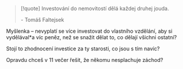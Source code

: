 > [!quote]
> Investování do nemovitostí dělá každej druhej jouda.
> 
> \- Tomáš Faltejsek

Myšlenka – nevyplatí se více investovat do vlastního vzdělání, aby si vydělával\*a víc peněz, než se snažit dělat to, co dělají všichni ostatní?

Stojí to zhodnocení investice za ty starosti, co jsou s tím navíc?

Opravdu chceš v 11 večer řešit, že někomu nesplachuje záchod?